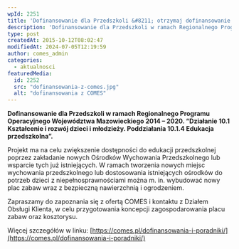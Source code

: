 ```yaml
---
wpId: 2251
title: 'Dofinansowanie dla Przedszkoli &#8211; otrzymaj dofinansowanie na urządzenia COMES'
description: 'Dofinansowanie dla Przedszkoli w ramach Regionalnego Programu Operacyjnego Województwa Mazowieckiego 2014 – 2020. "Działanie 10.1 Kształcenie i rozwój dzieci i młodzieży. Poddziałania 10.1.4 Edukacja przedszkolna". Projekt ma na celu zwiększenie dostępności do edukacji przedszkolnej poprzez zakładanie nowych Ośrodków Wychowania Przedszkolnego lub wsparcie tych już istniejących. W ramach tworzenia nowych miejsc wychowania przedszkolnego lub dostosowania istniejących ...'
type: post
createdAt: 2015-10-12T08:02:47
modifiedAt: 2024-07-05T12:19:59
author: comes_admin
categories:
  - aktualnosci
featuredMedia:
  id: 2252
  src: "dofinansowania-z-comes.jpg"
  alt: "dofinansowania z COMES"
---
```



**Dofinansowanie dla Przedszkoli w ramach Regionalnego Programu Operacyjnego Województwa Mazowieckiego 2014 – 2020. “Działanie 10.1 Kształcenie i rozwój dzieci i młodzieży. Poddziałania 10.1.4 Edukacja przedszkolna”.**

Projekt ma na celu zwiększenie dostępności do edukacji przedszkolnej poprzez zakładanie nowych Ośrodków Wychowania Przedszkolnego lub wsparcie tych już istniejących. W ramach tworzenia nowych miejsc wychowania przedszkolnego lub dostosowania istniejących ośrodków do potrzeb dzieci z niepełnosprawnościami można m. in. wybudować nowy plac zabaw wraz z bezpieczną nawierzchnią i ogrodzeniem.

Zapraszamy do zapoznania się z ofertą COMES i kontaktu z Działem Obsługi Klienta, w celu przygotowania koncepcji zagospodarowania placu zabaw oraz kosztorysu.

Więcej szczegółów w linku: [https://comes.pl/dofinansowania-i-poradniki/](https://comes.pl/dofinansowania-i-poradniki/)
